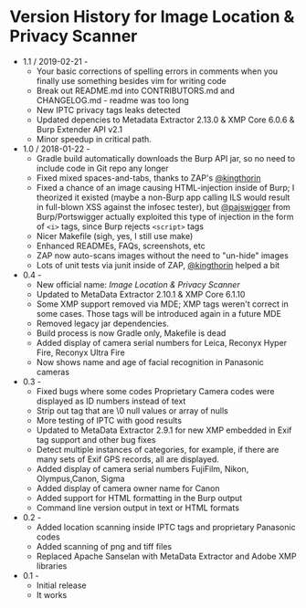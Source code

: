 # Version History for Image Location & Privacy Scanner

* 1.1 / 2019-02-21 -
	* Your basic corrections of spelling errors in comments when you finally use something besides vim for writing code
	* Break out README.md into CONTRIBUTORS.md and CHANGELOG.md - readme was too long
	* New IPTC privacy tags leaks detected
	* Updated depencies to Metadata Extractor 2.13.0 & XMP Core 6.0.6 & Burp Extender API v2.1
	* Minor speedup in critical path.
* 1.0 / 2018-01-22 -
	* Gradle build automatically downloads the Burp API jar, so no need to include code in Git repo any longer
	* Fixed mixed spaces-and-tabs, thanks to ZAP's [@kingthorin](https://github.com/kingthorin)
	* Fixed a chance of an image causing HTML-injection inside of Burp; I theorized it existed (maybe a non-Burp app calling ILS would result in full-blown XSS against the infosec tester), but [@pajswigger](https://github.com/pajswigger) from Burp/Portswigger actually exploited this type of injection in the form of `<i>` tags, since Burp rejects `<script>` tags
	* Nicer Makefile (sigh, yes, I still use make)
	* Enhanced READMEs, FAQs, screenshots, etc
	* ZAP now auto-scans images without the need to "un-hide" images
	* Lots of unit tests via junit inside of ZAP, [@kingthorin](https://github.com/kingthorin) helped a bit
* 0.4 -
	* New official name: *Image Location & Privacy Scanner*
	* Updated to MetaData Extractor 2.10.1 & XMP Core 6.1.10
	* Some XMP support removed via MDE; XMP tags weren't correct in some cases.  Those tags will be introduced again in a future MDE
	* Removed legacy jar dependencies.
	* Build process is now Gradle only, Makefile is dead
	* Added display of camera serial numbers for Leica, Reconyx Hyper Fire, Reconyx Ultra Fire
	* Now shows name and age of facial recognition in Panasonic cameras
* 0.3 -
	* Fixed bugs where some codes Proprietary Camera codes were displayed as ID numbers instead of text
	* Strip out tag that are \\0 null values or array of nulls
	* More testing of IPTC with good results
	* Updated to MetaData Extractor 2.9.1 for new XMP embedded in Exif tag support and other bug fixes
	* Detect multiple instances of categories, for example, if there are many sets of Exif GPS records, all are displayed.
	* Added display of camera serial numbers FujiFilm, Nikon, Olympus,Canon, Sigma
	* Added display of camera owner name for Canon
	* Added support for HTML formatting in the Burp output
	* Command line version output in text or HTML formats
* 0.2 -
	* Added location scanning inside IPTC tags and proprietary Panasonic codes
	* Added scanning of png and tiff files
	* Replaced Apache Sanselan with MetaData Extractor and Adobe XMP libraries
* 0.1 -
	* Initial release
	* It works

<!--
vim: autoindent noexpandtab tabstop=4 shiftwidth=4
-->
